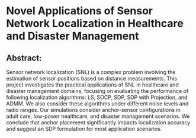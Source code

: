 # Novel Applications of Sensor Network Localization in Healthcare and Disaster Management

## Abstract:
Sensor network localization (SNL) is a complex problem 
involving the estimation of sensor positions based on 
distance measurements. This project investigates the 
practical applications of SNL in healthcare
and disaster management domains, focusing on evaluating
the performance of following localization algorithms: LS,
SOCP, SDP, SDP with Projection, and ADMM. We also
consider these algorithms under different noise levels
and radio ranges. Our simulations consider anchor-sensor
configurations in adult care, low-power healthcare, and
disaster management scenarios. We conclude that anchor
placement significantly impacts localization accuracy and
suggest an SDP formulation for most application scenarios.

